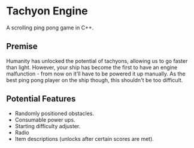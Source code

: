 # Tachyon Engine
A scrolling ping pong game in C++.
<br>

## Premise
Humanity has unlocked the potential of tachyons, allowing us to go faster than light. However, your ship has become the first to have an engine malfunction - from now on it'll have to be powered it up manually. As the best ping pong player on the ship though, this shouldn't be too difficult.
<br>

## Potential Features
- Randomly positioned obstacles.
- Consumable power ups.
- Starting difficulty adjuster.
- Radio
- Item descriptions (unlocks after certain scores are met).
